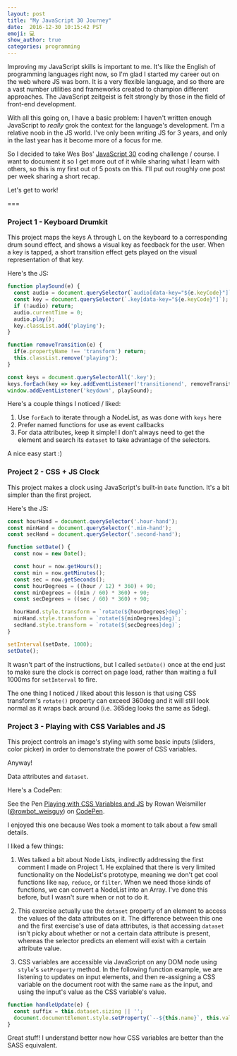 ```yaml
---
layout: post
title: "My JavaScript 30 Journey"
date:  2016-12-30 10:15:42 PST
emoji: 💻
show_author: true
categories: programming
---
```


Improving my JavaScript skills is important to me. It's like the English of
programming languages right now, so I'm glad I started my career out on the web
where JS was born. It is a very flexible language, and so there are a vast
number utilities and frameworks created to champion different approaches. The
JavaScript zeitgeist is felt strongly by those in the field of front-end
development.

With all this going on, I have a basic problem: I haven't written enough
JavaScript to _really_ grok the context for the language's development. I'm a
relative noob in the JS world. I've only been writing JS for 3 years, and only
in the last year has it become more of a focus for me.

So I decided to take Wes Bos' [JavaScript 30](https://javascript30.com/) coding
challenge / course. I want to document it so I get more out of it while sharing
what I learn with others, so this is my first out of 5 posts on this. I'll put
out roughly one post per week sharing a short recap.

Let's get to work!

===

### Project 1 - Keyboard Drumkit

This project maps the keys A through L on the keyboard to a corresponding drum
sound effect, and shows a visual key as feedback for the user. When a key is
tapped, a short transition effect gets played on the visual representation of
that key.

Here's the JS:

```js
function playSound(e) {
  const audio = document.querySelector(`audio[data-key="${e.keyCode}"]`);
  const key = document.querySelector(`.key[data-key="${e.keyCode}"]`);
  if (!audio) return;
  audio.currentTime = 0;
  audio.play();
  key.classList.add('playing');
}

function removeTransition(e) {
  if(e.propertyName !== 'transform') return;
  this.classList.remove('playing');
}

const keys = document.querySelectorAll('.key');
keys.forEach(key => key.addEventListener('transitionend', removeTransition));
window.addEventListener('keydown', playSound);
```

Here's a couple things I noticed / liked:

1. Use `forEach` to iterate through a NodeList, as was done with `keys` here
2. Prefer named functions for use as event callbacks
3. For data attributes, keep it simple! I don't always need to get the element
and search its `dataset` to take advantage of the selectors.

A nice easy start :)

### Project 2 - CSS + JS Clock

This project makes a clock using JavaScript's built-in `Date` function. It's a
bit simpler than the first project.

Here's the JS:

```js
const hourHand = document.querySelector('.hour-hand');
const minHand = document.querySelector('.min-hand');
const secHand = document.querySelector('.second-hand');

function setDate() {
  const now = new Date();

  const hour = now.getHours();
  const min = now.getMinutes();
  const sec = now.getSeconds();
  const hourDegrees = ((hour / 12) * 360) + 90;
  const minDegrees = ((min / 60) * 360) + 90;
  const secDegrees = ((sec / 60) * 360) + 90;

  hourHand.style.transform = `rotate(${hourDegrees}deg)`;
  minHand.style.transform = `rotate(${minDegrees}deg)`;
  secHand.style.transform = `rotate(${secDegrees}deg)`;
}

setInterval(setDate, 1000);
setDate();
```

It wasn't part of the instructions, but I called `setDate()` once at the end
just to make sure the clock is correct on page load, rather than waiting a full
1000ms for `setInterval` to fire.

The one thing I noticed / liked about this lesson is that using CSS transform's
`rotate()` property can exceed 360deg and it will still look normal as it wraps
back around (i.e. 365deg looks the same as 5deg).

### Project 3 - Playing with CSS Variables and JS

This project controls an image's styling with some basic inputs (sliders, color
picker) in order to demonstrate the power of CSS variables.

Anyway!

Data attributes and `dataset`.

Here's a CodePen:

<p data-height="392" data-theme-id="0" data-slug-hash="mRbWwb" data-default-tab="html,result" data-user="rowbot_weisguy" data-embed-version="2" data-pen-title="Playing with CSS Variables and JS" data-preview="true" class="codepen">See the Pen <a href="http://codepen.io/rowbot_weisguy/pen/mRbWwb/">Playing with CSS Variables and JS</a> by Rowan Weismiller (<a href="http://codepen.io/rowbot_weisguy">@rowbot_weisguy</a>) on <a href="http://codepen.io">CodePen</a>.</p>
<script async src="https://production-assets.codepen.io/assets/embed/ei.js"></script>

I enjoyed this one because Wes took a moment to talk about a few small details.

I liked a few things:

1. Wes talked a bit about Node Lists, indirectly addressing the first comment I
made on Project 1. He explained that there is very limited functionality on the
NodeList's prototype, meaning we don't get cool functions like `map`, `reduce`,
or `filter`. When we need those kinds of functions, we can convert a NodeList
into an Array. I've done this before, but I wasn't sure when or not to do it.

2. This exercise actually use the `dataset` property of an element to access the
values of the data attributes on it. The difference between this one and the
first exercise's use of data attributes, is that accessing `dataset` isn't picky
about whether or not a certain data attribute is present, whereas the selector
predicts an element will exist with a certain attribute value.

3. CSS variables are accessible via JavaScript on any DOM node using `style`'s
`setProperty` method. In the following function example, we are listening to
updates on input elements, and then re-assigning a CSS variable on the document
root with the same `name` as the input, and using the input's value as the CSS
variable's value.

```js
function handleUpdate(e) {
  const suffix = this.dataset.sizing || '';
  document.documentElement.style.setProperty(`--${this.name}`, this.value + suffix);
}
```

Great stuff! I understand better now how CSS variables are better than the SASS
equivalent.
